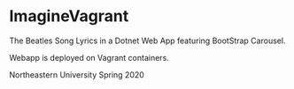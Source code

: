 # ImagineVagrant
The Beatles Song Lyrics in a Dotnet Web App featuring BootStrap Carousel.  

Webapp is deployed on Vagrant containers.

Northeastern University Spring 2020
